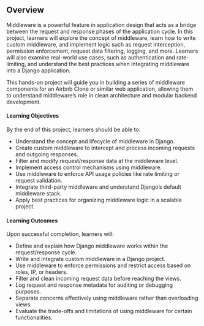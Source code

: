 ## Overview
Middleware is a powerful feature in application design that acts as a bridge between the request and response phases of the application cycle. In this project, learners will explore the concept of middleware, learn how to write custom middleware, and implement logic such as request interception, permission enforcement, request data filtering, logging, and more. Learners will also examine real-world use cases, such as authentication and rate-limiting, and understand the best practices when integrating middleware into a Django application.

This hands-on project will guide you in building a series of middleware components for an Airbnb Clone or similar web application, allowing them to understand middleware’s role in clean architecture and modular backend development.

#### Learning Objectives
By the end of this project, learners should be able to:

- Understand the concept and lifecycle of middleware in Django.
- Create custom middleware to intercept and process incoming requests and outgoing responses.
- Filter and modify request/response data at the middleware level.
- Implement access control mechanisms using middleware.
- Use middleware to enforce API usage policies like rate limiting or request validation.
- Integrate third-party middleware and understand Django’s default middleware stack.
- Apply best practices for organizing middleware logic in a scalable project.
#### Learning Outcomes
Upon successful completion, learners will:

- Define and explain how Django middleware works within the request/response cycle.
- Write and integrate custom middleware in a Django project.
- Use middleware to enforce permissions and restrict access based on roles, IP, or headers.
- Filter and clean incoming request data before reaching the views.
- Log request and response metadata for auditing or debugging purposes.
- Separate concerns effectively using middleware rather than overloading views.
- Evaluate the trade-offs and limitations of using middleware for certain functionalities.
